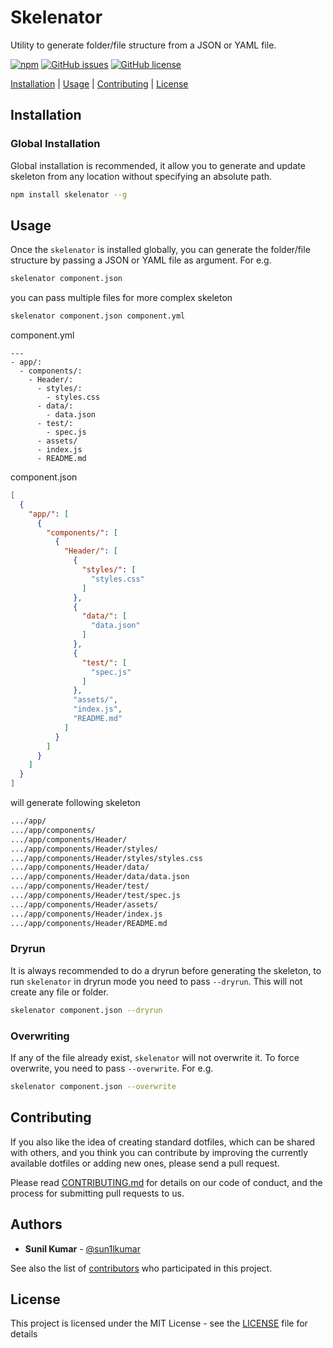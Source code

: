 # Skelenator
Utility to generate folder/file structure from a JSON or YAML file.

[![npm](https://img.shields.io/npm/v/skelenator.svg)](https://www.npmjs.com/package/skelenator)
[![GitHub issues](https://img.shields.io/github/issues/sun1l/skelenator.svg)](https://github.com/sun1l/skelenator/issues)
[![GitHub license](https://img.shields.io/badge/license-MIT-blue.svg)](https://raw.githubusercontent.com/sun1l/skelenator/master/LICENSE)

[Installation](#Installation) |
[Usage](#usage) |
[Contributing](#contributing) |
[License](#license)

## Installation

### Global Installation

Global installation is recommended, it allow you to generate and update skeleton from any location without specifying an absolute path.

```bash
npm install skelenator --g
```

## Usage

Once the `skelenator` is installed globally, you can generate the folder/file structure by passing a JSON or YAML file as argument. For e.g.

```bash
skelenator component.json
```

you can pass multiple files for more complex skeleton

```bash
skelenator component.json component.yml
```
component.yml
```
---
- app/:
  - components/:
    - Header/:
      - styles/:
        - styles.css
      - data/:
        - data.json
      - test/:
        - spec.js
      - assets/
      - index.js
      - README.md
```

component.json
```json
[
  {
    "app/": [
      {
        "components/": [
          {
            "Header/": [
              {
                "styles/": [
                  "styles.css"
                ]
              },
              {
                "data/": [
                  "data.json"
                ]
              },
              {
                "test/": [
                  "spec.js"
                ]
              },
              "assets/",
              "index.js",
              "README.md"
            ]
          }
        ]
      }
    ]
  }
]
```
will generate following skeleton

```bash
.../app/
.../app/components/
.../app/components/Header/
.../app/components/Header/styles/
.../app/components/Header/styles/styles.css
.../app/components/Header/data/
.../app/components/Header/data/data.json
.../app/components/Header/test/
.../app/components/Header/test/spec.js
.../app/components/Header/assets/
.../app/components/Header/index.js
.../app/components/Header/README.md
```

### Dryrun

It is always recommended to do a dryrun before generating the skeleton, to run `skelenator` in dryrun mode you need to pass `--dryrun`. This will not create any file or folder.

```bash
skelenator component.json --dryrun
```

### Overwriting

If any of the file already exist, `skelenator` will not overwrite it. To force overwrite, you need to pass `--overwrite`. For e.g.

```bash
skelenator component.json --overwrite
```

## Contributing

If you also like the idea of creating standard dotfiles, which can be shared with others, and you think you can contribute by improving the currently available dotfiles or adding new ones, please send a pull request.

Please read [CONTRIBUTING.md](CONTRIBUTING.md) for details on our code of conduct, and the process for submitting pull requests to us.

## Authors

*   **Sunil Kumar** - [@sun1lkumar](https://twitter.com/sun1lkumar)

See also the list of [contributors](https://github.com/sun1l/skelenator/graphs/contributors) who participated in this project.

## License

This project is licensed under the MIT License - see the [LICENSE](LICENSE) file for details
